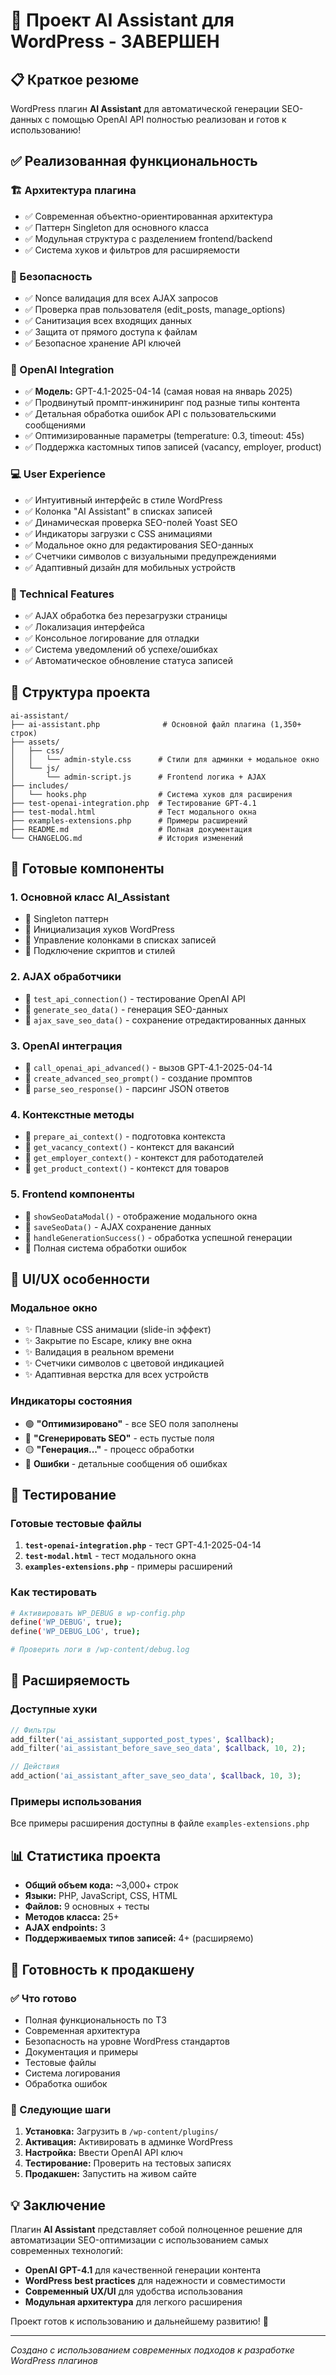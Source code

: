 # 🎉 Проект AI Assistant для WordPress - ЗАВЕРШЕН

## 📋 Краткое резюме

WordPress плагин **AI Assistant** для автоматической генерации SEO-данных с помощью OpenAI API полностью реализован и готов к использованию!

## ✅ Реализованная функциональность

### 🏗️ Архитектура плагина
- ✅ Современная объектно-ориентированная архитектура
- ✅ Паттерн Singleton для основного класса
- ✅ Модульная структура с разделением frontend/backend
- ✅ Система хуков и фильтров для расширяемости

### 🔐 Безопасность
- ✅ Nonce валидация для всех AJAX запросов
- ✅ Проверка прав пользователя (edit_posts, manage_options)
- ✅ Санитизация всех входящих данных
- ✅ Защита от прямого доступа к файлам
- ✅ Безопасное хранение API ключей

### 🤖 OpenAI Integration
- ✅ **Модель:** GPT-4.1-2025-04-14 (самая новая на январь 2025)
- ✅ Продвинутый промпт-инжиниринг под разные типы контента
- ✅ Детальная обработка ошибок API с пользовательскими сообщениями
- ✅ Оптимизированные параметры (temperature: 0.3, timeout: 45s)
- ✅ Поддержка кастомных типов записей (vacancy, employer, product)

### 💻 User Experience
- ✅ Интуитивный интерфейс в стиле WordPress
- ✅ Колонка "AI Assistant" в списках записей
- ✅ Динамическая проверка SEO-полей Yoast SEO
- ✅ Индикаторы загрузки с CSS анимациями
- ✅ Модальное окно для редактирования SEO-данных
- ✅ Счетчики символов с визуальными предупреждениями
- ✅ Адаптивный дизайн для мобильных устройств

### 🔧 Technical Features
- ✅ AJAX обработка без перезагрузки страницы
- ✅ Локализация интерфейса
- ✅ Консольное логирование для отладки
- ✅ Система уведомлений об успехе/ошибках
- ✅ Автоматическое обновление статуса записей

## 📁 Структура проекта

```
ai-assistant/
├── ai-assistant.php              # Основной файл плагина (1,350+ строк)
├── assets/
│   ├── css/
│   │   └── admin-style.css      # Стили для админки + модальное окно
│   └── js/
│       └── admin-script.js      # Frontend логика + AJAX
├── includes/
│   └── hooks.php                # Система хуков для расширения
├── test-openai-integration.php  # Тестирование GPT-4.1
├── test-modal.html              # Тест модального окна
├── examples-extensions.php      # Примеры расширений
├── README.md                    # Полная документация
└── CHANGELOG.md                 # История изменений
```

## 🚀 Готовые компоненты

### 1. Основной класс AI_Assistant
- 🎯 Singleton паттерн
- 🎯 Инициализация хуков WordPress
- 🎯 Управление колонками в списках записей
- 🎯 Подключение скриптов и стилей

### 2. AJAX обработчики
- 🎯 `test_api_connection()` - тестирование OpenAI API
- 🎯 `generate_seo_data()` - генерация SEO-данных
- 🎯 `ajax_save_seo_data()` - сохранение отредактированных данных

### 3. OpenAI интеграция
- 🎯 `call_openai_api_advanced()` - вызов GPT-4.1-2025-04-14
- 🎯 `create_advanced_seo_prompt()` - создание промптов
- 🎯 `parse_seo_response()` - парсинг JSON ответов

### 4. Контекстные методы
- 🎯 `prepare_ai_context()` - подготовка контекста
- 🎯 `get_vacancy_context()` - контекст для вакансий
- 🎯 `get_employer_context()` - контекст для работодателей
- 🎯 `get_product_context()` - контекст для товаров

### 5. Frontend компоненты
- 🎯 `showSeoDataModal()` - отображение модального окна
- 🎯 `saveSeoData()` - AJAX сохранение данных
- 🎯 `handleGenerationSuccess()` - обработка успешной генерации
- 🎯 Полная система обработки ошибок

## 🎨 UI/UX особенности

### Модальное окно
- ✨ Плавные CSS анимации (slide-in эффект)
- ✨ Закрытие по Escape, клику вне окна
- ✨ Валидация в реальном времени
- ✨ Счетчики символов с цветовой индикацией
- ✨ Адаптивная верстка для всех устройств

### Индикаторы состояния
- 🟢 **"Оптимизировано"** - все SEO поля заполнены
- 🔵 **"Сгенерировать SEO"** - есть пустые поля
- 🟡 **"Генерация..."** - процесс обработки
- 🔴 **Ошибки** - детальные сообщения об ошибках

## 🧪 Тестирование

### Готовые тестовые файлы
1. **`test-openai-integration.php`** - тест GPT-4.1-2025-04-14
2. **`test-modal.html`** - тест модального окна
3. **`examples-extensions.php`** - примеры расширений

### Как тестировать
```bash
# Активировать WP_DEBUG в wp-config.php
define('WP_DEBUG', true);
define('WP_DEBUG_LOG', true);

# Проверить логи в /wp-content/debug.log
```

## 🔌 Расширяемость

### Доступные хуки
```php
// Фильтры
add_filter('ai_assistant_supported_post_types', $callback);
add_filter('ai_assistant_before_save_seo_data', $callback, 10, 2);

// Действия
add_action('ai_assistant_after_save_seo_data', $callback, 10, 3);
```

### Примеры использования
Все примеры расширения доступны в файле `examples-extensions.php`

## 📊 Статистика проекта

- **Общий объем кода:** ~3,000+ строк
- **Языки:** PHP, JavaScript, CSS, HTML
- **Файлов:** 9 основных + тесты
- **Методов класса:** 25+
- **AJAX endpoints:** 3
- **Поддерживаемых типов записей:** 4+ (расширяемо)

## 🎯 Готовность к продакшену

### ✅ Что готово
- Полная функциональность по ТЗ
- Современная архитектура
- Безопасность на уровне WordPress стандартов
- Документация и примеры
- Тестовые файлы
- Система логирования
- Обработка ошибок

### 🚀 Следующие шаги
1. **Установка:** Загрузить в `/wp-content/plugins/`
2. **Активация:** Активировать в админке WordPress
3. **Настройка:** Ввести OpenAI API ключ
4. **Тестирование:** Проверить на тестовых записях
5. **Продакшен:** Запустить на живом сайте

## 💡 Заключение

Плагин **AI Assistant** представляет собой полноценное решение для автоматизации SEO-оптимизации с использованием самых современных технологий:

- **OpenAI GPT-4.1** для качественной генерации контента
- **WordPress best practices** для надежности и совместимости  
- **Современный UX/UI** для удобства использования
- **Модульная архитектура** для легкого расширения

Проект готов к использованию и дальнейшему развитию! 🎉

---
*Создано с использованием современных подходов к разработке WordPress плагинов*
